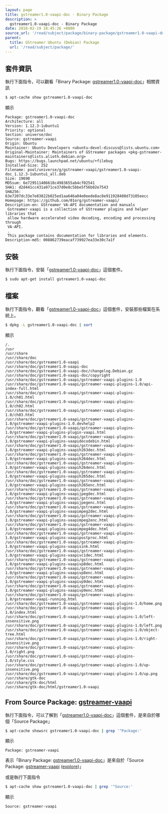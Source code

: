 ```yaml
---
layout: page
title: gstreamer1.0-vaapi-doc - Binary Package
description: >
  gstreamer1.0-vaapi-doc - Binary Package
date: 2018-02-19 18:45:26 +0800
source_url: '/read/subject/package/binary-package/gstreamer1.0-vaapi-doc/index.md'
parent:
  title: GStreamer Ubuntu (Debian) Package
  url: '/read/subject/package/'
---
```



## 套件資訊

執行下面指令，可以觀看「Binary Package: [gstreamer1.0-vaapi-doc](https://packages.ubuntu.com/artful/gstreamer1.0-vaapi-doc)」相關資訊

``` sh
$ apt-cache show gstreamer1.0-vaapi-doc
```

顯示

```
Package: gstreamer1.0-vaapi-doc
Architecture: all
Version: 1.12.3-1ubuntu1
Priority: optional
Section: universe/doc
Source: gstreamer-vaapi
Origin: Ubuntu
Maintainer: Ubuntu Developers <ubuntu-devel-discuss@lists.ubuntu.com>
Original-Maintainer: Maintainers of GStreamer packages <pkg-gstreamer-maintainers@lists.alioth.debian.org>
Bugs: https://bugs.launchpad.net/ubuntu/+filebug
Installed-Size: 252
Filename: pool/universe/g/gstreamer-vaapi/gstreamer1.0-vaapi-doc_1.12.3-1ubuntu1_all.deb
Size: 19690
MD5sum: 6e729511486610c4983655ab4cf02541
SHA1: d2d441cc431a971ce37d0e8c5bbe5f56b02e7543
SHA256: 63e7207dc33e7e83822b025ed1aa646a04e0eede8ac8e911928408d73105eecc
Homepage: https://github.com/01org/gstreamer-vaapi/
Description-en: GStreamer VA-API documentation and manuals
 Gstreamer-vaapi is a collection of GStreamer plugins and helper libraries that
 allow hardware accelerated video decoding, encoding and processing through
 VA-API.
 .
 This package contains documentation for libraries and elements.
Description-md5: 008862739eacaf739927ea33e30c7a1f

```

## 安裝

執行下面指令，安裝「[gstreamer1.0-vaapi-doc](https://packages.ubuntu.com/artful/gstreamer1.0-vaapi-doc)」這個套件。

``` sh
$ sudo apt-get install gstreamer1.0-vaapi-doc
```

## 檔案

執行下面指令，觀看「[gstreamer1.0-vaapi-doc](https://packages.ubuntu.com/artful/gstreamer1.0-vaapi-doc)」這個套件，安裝那些檔案在系統上。

``` sh
$ dpkg -L gstreamer1.0-vaapi-doc | sort
```

顯示

```
/.
/usr
/usr/share
/usr/share/doc
/usr/share/doc/gstreamer1.0-vaapi
/usr/share/doc/gstreamer1.0-vaapi-doc
/usr/share/doc/gstreamer1.0-vaapi-doc/changelog.Debian.gz
/usr/share/doc/gstreamer1.0-vaapi-doc/copyright
/usr/share/doc/gstreamer1.0-vaapi/gstreamer-vaapi-plugins-1.0
/usr/share/doc/gstreamer1.0-vaapi/gstreamer-vaapi-plugins-1.0/api-index-full.html
/usr/share/doc/gstreamer1.0-vaapi/gstreamer-vaapi-plugins-1.0/ch01.html
/usr/share/doc/gstreamer1.0-vaapi/gstreamer-vaapi-plugins-1.0/ch02.html
/usr/share/doc/gstreamer1.0-vaapi/gstreamer-vaapi-plugins-1.0/ch03.html
/usr/share/doc/gstreamer1.0-vaapi/gstreamer-vaapi-plugins-1.0/gstreamer-vaapi-plugins-1.0.devhelp2
/usr/share/doc/gstreamer1.0-vaapi/gstreamer-vaapi-plugins-1.0/gstreamer-vaapi-plugins-plugin-vaapi.html
/usr/share/doc/gstreamer1.0-vaapi/gstreamer-vaapi-plugins-1.0/gstreamer-vaapi-plugins-vaapidecodebin.html
/usr/share/doc/gstreamer1.0-vaapi/gstreamer-vaapi-plugins-1.0/gstreamer-vaapi-plugins-vaapih263dec.html
/usr/share/doc/gstreamer1.0-vaapi/gstreamer-vaapi-plugins-1.0/gstreamer-vaapi-plugins-vaapih264dec.html
/usr/share/doc/gstreamer1.0-vaapi/gstreamer-vaapi-plugins-1.0/gstreamer-vaapi-plugins-vaapih264enc.html
/usr/share/doc/gstreamer1.0-vaapi/gstreamer-vaapi-plugins-1.0/gstreamer-vaapi-plugins-vaapih265dec.html
/usr/share/doc/gstreamer1.0-vaapi/gstreamer-vaapi-plugins-1.0/gstreamer-vaapi-plugins-vaapih265enc.html
/usr/share/doc/gstreamer1.0-vaapi/gstreamer-vaapi-plugins-1.0/gstreamer-vaapi-plugins-vaapijpegdec.html
/usr/share/doc/gstreamer1.0-vaapi/gstreamer-vaapi-plugins-1.0/gstreamer-vaapi-plugins-vaapijpegenc.html
/usr/share/doc/gstreamer1.0-vaapi/gstreamer-vaapi-plugins-1.0/gstreamer-vaapi-plugins-vaapimpeg2dec.html
/usr/share/doc/gstreamer1.0-vaapi/gstreamer-vaapi-plugins-1.0/gstreamer-vaapi-plugins-vaapimpeg2enc.html
/usr/share/doc/gstreamer1.0-vaapi/gstreamer-vaapi-plugins-1.0/gstreamer-vaapi-plugins-vaapimpeg4dec.html
/usr/share/doc/gstreamer1.0-vaapi/gstreamer-vaapi-plugins-1.0/gstreamer-vaapi-plugins-vaapipostproc.html
/usr/share/doc/gstreamer1.0-vaapi/gstreamer-vaapi-plugins-1.0/gstreamer-vaapi-plugins-vaapisink.html
/usr/share/doc/gstreamer1.0-vaapi/gstreamer-vaapi-plugins-1.0/gstreamer-vaapi-plugins-vaapivc1dec.html
/usr/share/doc/gstreamer1.0-vaapi/gstreamer-vaapi-plugins-1.0/gstreamer-vaapi-plugins-vaapivp8dec.html
/usr/share/doc/gstreamer1.0-vaapi/gstreamer-vaapi-plugins-1.0/gstreamer-vaapi-plugins-vaapivp8enc.html
/usr/share/doc/gstreamer1.0-vaapi/gstreamer-vaapi-plugins-1.0/gstreamer-vaapi-plugins-vaapivp9dec.html
/usr/share/doc/gstreamer1.0-vaapi/gstreamer-vaapi-plugins-1.0/gstreamer-vaapi-plugins-vaapivp9enc.html
/usr/share/doc/gstreamer1.0-vaapi/gstreamer-vaapi-plugins-1.0/gstreamer-vaapi-running.html
/usr/share/doc/gstreamer1.0-vaapi/gstreamer-vaapi-plugins-1.0/home.png
/usr/share/doc/gstreamer1.0-vaapi/gstreamer-vaapi-plugins-1.0/index.html
/usr/share/doc/gstreamer1.0-vaapi/gstreamer-vaapi-plugins-1.0/left-insensitive.png
/usr/share/doc/gstreamer1.0-vaapi/gstreamer-vaapi-plugins-1.0/left.png
/usr/share/doc/gstreamer1.0-vaapi/gstreamer-vaapi-plugins-1.0/object-tree.html
/usr/share/doc/gstreamer1.0-vaapi/gstreamer-vaapi-plugins-1.0/right-insensitive.png
/usr/share/doc/gstreamer1.0-vaapi/gstreamer-vaapi-plugins-1.0/right.png
/usr/share/doc/gstreamer1.0-vaapi/gstreamer-vaapi-plugins-1.0/style.css
/usr/share/doc/gstreamer1.0-vaapi/gstreamer-vaapi-plugins-1.0/up-insensitive.png
/usr/share/doc/gstreamer1.0-vaapi/gstreamer-vaapi-plugins-1.0/up.png
/usr/share/gtk-doc
/usr/share/gtk-doc/html
/usr/share/gtk-doc/html/gstreamer1.0-vaapi
```

## From Source Package: [gstreamer-vaapi](/book-framework-gstreamer/read/subject/package/source-package/gstreamer-vaapi)

執行下面指令，可以了解到「[gstreamer1.0-vaapi-doc](https://packages.ubuntu.com/artful/gstreamer1.0-vaapi-doc)」這個套件，是來自於哪個「Source Package」

``` sh
$ apt-cache showsrc gstreamer1.0-vaapi-doc | grep '^Package:'
```

顯示

```
Package: gstreamer-vaapi
```
表示「Binary Package: [gstreamer1.0-vaapi-doc](https://packages.ubuntu.com/artful/gstreamer1.0-vaapi-doc)」是來自於「Source Package: [gstreamer-vaapi](https://packages.ubuntu.com/source/artful/gstreamer-vaapi) ([explore](/book-framework-gstreamer/read/subject/package/source-package/gstreamer-vaapi))」

或是執行下面指令

``` sh
$ apt-cache show gstreamer1.0-vaapi-doc | grep '^Source:'
```

顯示

```
Source: gstreamer-vaapi
```
